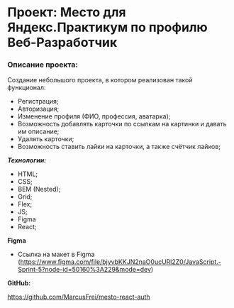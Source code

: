 # Проект: Место для Яндекс.Практикум по профилю Веб-Разработчик

### Описание проекта:
Создание небольшого проекта, в котором реализован такой функционал:
* Регистрация;
* Авторизация;
* Изменение профиля (ФИО, профессия, аватарка);
* Возможность добавлять карточки по ссылкам на картинки и давать им описание;
* Удалять карточки;
* Возможность ставить лайки на карточки, а также счётчик лайков;

***Технологии:***

* HTML;
* CSS;
* BEM (Nested);
* Grid;
* Flex;
* JS;
* Figma
* React;

**Figma**

* Ссылка на макет в Figma (https://www.figma.com/file/bjyvbKKJN2naO0ucURl2Z0/JavaScript.-Sprint-5?node-id=50160%3A229&mode=dev)

**GitHub:**

https://github.com/MarcusFrei/mesto-react-auth

